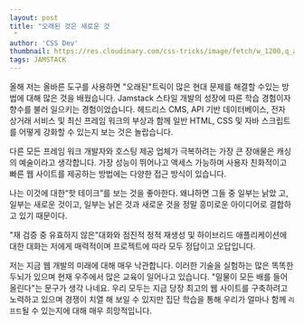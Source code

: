 ```yaml
---
layout: post
title: "오래된 것은 새로운 것
 "
author: 'CSS Dev'
thumbnail: https://res.cloudinary.com/css-tricks/image/fetch/w_1200,q_auto,f_auto/https://css-tricks.com/wp-content/uploads/2020/12/Screen-Shot-2020-12-16-at-2.35.00-PM.png
tags: JAMSTACK
---
```



올해 저는 올바른 도구를 사용하면 "오래된"트릭이 많은 현대 문제를 해결할 수있는 방법에 대해 많은 것을 배웠습니다.
 Jamstack 스타일 개발의 성장에 따른 학습 경험이자 향수를 불러 일으키는 경험이었습니다.
 헤드리스 CMS, API 기반 데이터베이스, 전자 상거래 서비스 및 최신 프레임 워크의 부상과 함께 일반 HTML, CSS 및 자바 스크립트를 어떻게 강화할 수 있는지 보는 것은 놀랍습니다.
 

다른 모든 프레임 워크 개발자와 호스팅 제공 업체가 극복하려는 가장 큰 장애물은 캐싱의 예술이라고 생각합니다.
 가장 성능이 뛰어나고 액세스 가능하며 사용자 친화적이고 빠른 웹 사이트를 제공하는 방법에는 다양한 접근 방식이 있습니다.
 

나는 이것에 대한“핫 테이크”를 보는 것을 좋아한다. 왜냐하면 그들 중 일부는 낡았 고, 일부는 새로운 것이고, 일부는 낡은 것과 새로운 것을 정말 흥미로운 아이디어로 결합하고 있기 때문이다.
 

"재 검증 중 유효하지 않은"대화와 점진적 정적 재생성 및 하이브리드 애플리케이션에 대한 대화는 저에게 매력적이며 프로젝트에 따라 모두 정답이고 오답입니다.
 

저는 지금 웹 개발의 미래에 대해 매우 낙관합니다.
 이러한 기술을 실험하는 많은 똑똑한 두뇌가 있으며 현재 우주에서 많은 교육이 일어나고 있습니다.
 "밀물이 모든 배를 들어 올린다"는 문구가 생각 나네요.
 우리 모두는 지금 당장 최고의 웹 사이트를 구축하려고 노력하고 있으며 경쟁이 치열 해 보일 수 있지만 집단 학습을 통해 우리가 얼마나 함께 `리프트`될 수 있는지에 대해 매우 희망적입니다.
 